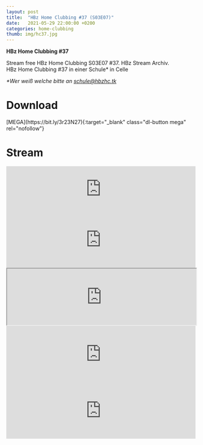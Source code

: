 ```yaml
---
layout: post
title:  "HBz Home Clubbing #37 (S03E07)"
date:   2021-05-29 22:00:00 +0200
categories: home-clubbing
thumb: img/hc37.jpg
---
```

<b>HBz Home Clubbing #37</b>
<p>
Stream free HBz Home Clubbing S03E07 #37. HBz Stream Archiv.<br>
HBz Home Clubbing #37 in einer Schule* in Celle<br>

<i>*Wer weiß welche bitte an <a href="mailto:schule@hbzhc.tk">schule@hbzhc.tk</a></i>
</p>

<h1>Download</h1>
[MEGA](https://bit.ly/3r23N27){:target="_blank" class="dl-button mega" rel="nofollow"}

<h1>Stream</h1>
<iframe width="100%" height="120" src="https://www.mixcloud.com/widget/iframe/?hide_cover=1&feed=%2FHBz_Archive%2F29052021-hbz-home-clubbing-37-s03e07%2F" frameborder="0" ></iframe>

<iframe scrolling="no" id="hearthis_at_track_5953861" width="100%" height="150" src="https://app.hearthis.at/embed/5953861/transparent_black/?hcolor=&color=&style=2&block_size=2&block_space=1&background=1&waveform=0&cover=0&autoplay=0&css=" frameborder="0" allowtransparency allow="autoplay"><p>Listen to <a href="https://hearthis.at/hbzarchive/hc37/" target="_blank">HBz Home Clubbing #37 (S03E07)</a> <span>by</span><a href="https://hearthis.at/hbzarchive/" target="_blank" >HBz_Archive</a> <span>on</span> <a href="https://hearthis.at/" target="_blank">hearthis.at</a></p></iframe>

<iframe id="lbry-iframe" width="100%" height="auto" src="https://odysee.com/$/embed/hc37/dcbefa7f7d85a87257c95bf95883f8f065fa28ae?r=DgzV1r6o8wsmEEG4g96yVhvmv6p27qo2" allowfullscreen></iframe>

<iframe src="https://vivo.sx/embed/7ca0407067" width="100%" height="auto" scrolling="no" frameborder="0" allowfullscreen></iframe>

<iframe src="https://voe.sx/e/i9h5a6o0ivsl" width="100%" height="auto" scrolling="no" frameborder="0" allowfullscreen></iframe>